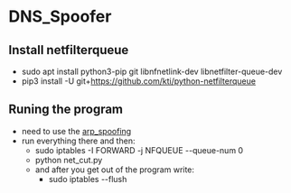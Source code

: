 # DNS_Spoofer

## Install netfilterqueue
* sudo apt install python3-pip git libnfnetlink-dev libnetfilter-queue-dev
* pip3 install -U git+https://github.com/kti/python-netfilterqueue

## Runing the program
* need to use the [arp_spoofing](https://github.com/YuvalAsidon/ARP_Spoofing)
* run everything there and then:
  * sudo iptables -I FORWARD -j NFQUEUE --queue-num 0
  * python net_cut.py
  * and after you get out of the program write:
    * sudo iptables --flush
